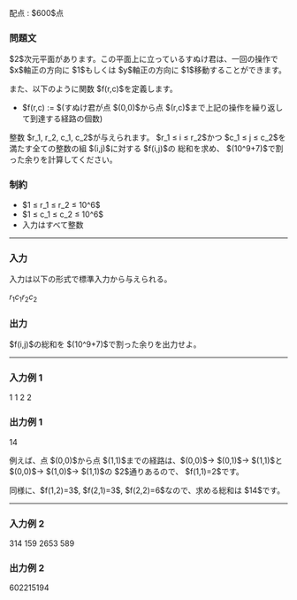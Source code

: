 
<div>

<span>

<span>

<p>
配点 : $600$点
</p>

<div>

<section>

### **問題文**

<p>
$2$次元平面があります。この平面上に立っているすぬけ君は、一回の操作で $x$軸正の方向に $1$もしくは $y$軸正の方向に $1$移動することができます。
</p>

<p>
また、以下のように関数 $f(r,c)$を定義します。
</p>

<ul>

<li>
$f(r,c) := $(すぬけ君が点 $(0,0)$から点 $(r,c)$まで上記の操作を繰り返して到達する経路の個数)
</li>

</ul>

<p>
整数 $r_1, r_2, c_1, c_2$が与えられます。
$r_1 ≤ i ≤ r_2$かつ $c_1 ≤ j ≤ c_2$を満たす全ての整数の組 $(i,j)$に対する $f(i,j)$の
総和を求め、 $(10^9+7)$で割った余りを計算してください。
</p>

</section>

</div>

<div>

<section>

### **制約**

<ul>

<li>
$1 ≤ r_1 ≤ r_2 ≤ 10^6$
</li>

<li>
$1 ≤ c_1 ≤ c_2 ≤ 10^6$
</li>

<li>
入力はすべて整数
</li>

</ul>

</section>

</div>

---

<div>

<div>

<section>

### **入力**

<p>
入力は以下の形式で標準入力から与えられる。
</p>

<div>

$r_1$$c_1$$r_2$$c_2$
</div>

</section>

</div>

<div>

<section>

### **出力**

<p>
$f(i,j)$の総和を $(10^9+7)$で割った余りを出力せよ。
</p>

</section>

</div>

</div>

---

<div>

<section>

### **入力例 1**

<div>

1 1 2 2

</div>

</section>

</div>

<div>

<section>

### **出力例 1**

<div>

14

</div>

<p>
例えば、点 $(0,0)$から点 $(1,1)$までの経路は、$(0,0)$→ $(0,1)$→ $(1,1)$と
$(0,0)$→ $(1,0)$→ $(1,1)$の $2$通りあるので、 $f(1,1)=2$です。
</p>

<p>
同様に、$f(1,2)=3$, $f(2,1)=3$, $f(2,2)=6$なので、求める総和は $14$です。
</p>

</section>

</div>

---

<div>

<section>

### **入力例 2**

<div>

314 159 2653 589

</div>

</section>

</div>

<div>

<section>

### **出力例 2**

<div>

602215194

</div>

</section>

</div>

</span>

</span>

</div>
